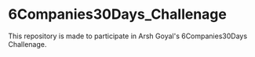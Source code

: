 # 6Companies30Days_Challenage
This repository is made to participate in Arsh Goyal's 6Companies30Days Challenage.
